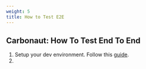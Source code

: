 ```yaml
---
weight: 5
title: How to Test E2E
---
```


## **Carbonaut: How To Test End To End**

1. Setup your dev environment. Follow this [guide](/docs/guides/how-to-setup-dev-environment/).
2. 